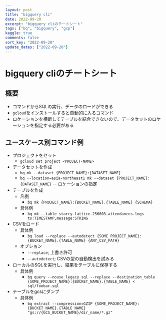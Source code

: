 ```yaml
---
layout: post
title: "bigquery cli"
date: 2022-09-20
excerpt: "bigquery cliのチートシート"
tags: ["bq", "bigquery", "gcp"]
kaggle: true
comments: false
sort_key: "2022-09-20"
update_dates: ["2022-09-20"]
---
```


# bigquery cliのチートシート

## 概要
 - コマンドからSQLの実行、データのロードができる
 - `gcloud`をインストールすると自動的に入るコマンド
 - ロケーションを横断してテーブルを結合できないので、データセットのロケーションを指定する必要がある

## ユースケース別コマンド例
 - プロジェクトをセット
   - `gcloud set project <PROJECT-NAME>`
 - データセットを作成
   - `bq mk --dataset {PROJECT_NAME}:{DATASET_NAME}`
   - `bq --location=asia-northeast1 mk --dataset {PROJECT_NAME}:{DATASET_NAME}` -- ロケーションの指定
 - テーブルを作成
   - 凡例
     - `bq mk {PROJECT_NAME}:{BUCKET_NAME}.{TABLE_NAME} {SCHEMA}`
   - 具体例
     - `bq mk --table starry-lattice-256603.attendances.logs ts:TIMESTAMP,message:STRING`
 - CSVをロード
   - 具体例
     - `bq load --replace --autodetect {SOME_PROJECT_NAME}:{BUCKET_NAME}.{TABLE_NAME} {ANY_CSV_PATH}`
   - オプション
     - `--replace`; 上書き許可
     - `--autodetect`; CSVの型の自動検出を試みる
 - ローカルのSQLを実行し、結果をテーブルに保存する 
   - 具体例
     - `bq query --nouse_legacy_sql --replace --destination_table {SOME_PROJECT_NAME}:{BUCKET_NAME}.{TABLE_NAME} < sql/foobar.sql`
 - テーブルをgcsにダンプ
   - 具体例
     - `bq extract --compression=GZIP {SOME_PROJECT_NAME}:{BUCKET_NAME}.{TABLE_NAME} "gs://{GCS_BUCKET_NAME}/dir_name/*.gz"`
